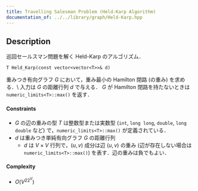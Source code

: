 ```yaml
---
title: Travelling Salesman Problem (Held-Karp Algorithm)
documentation_of: ../../library/graph/Held-Karp.hpp
---
```


## Description
巡回セールスマン問題を解く Held-Karp のアルゴリズム．
```
T Held_Karp(const vector<vector<T>>& d)
```
重みつき有向グラフ $G$ において，重み最小の Hamilton 閉路 (の重み) を求める．\\
入力は $G$ の距離行列 $d$ で与える．
$G$ が Hamilton 閉路を持たないときは ``numeric_limits<T>::max()`` を返す．

#### Constraints
- $G$ の辺の重みの型 $T$ は整数型または実数型 (``int``, ``long long``, ``double``, ``long double`` など) で，``numeric_limits<T>::max()`` が定義されている．
- $d$ は重みつき単純有向グラフ $G$ の距離行列
	- $d$ は $V\times V$ 行列で，$(u,v)$ 成分は辺 $(u,v)$ の重み (辺が存在しない場合は ``numeric_limits<T>::max()``) を表す．辺の重みは負でもよい．

#### Complexity
- $O(V^22^V)$
